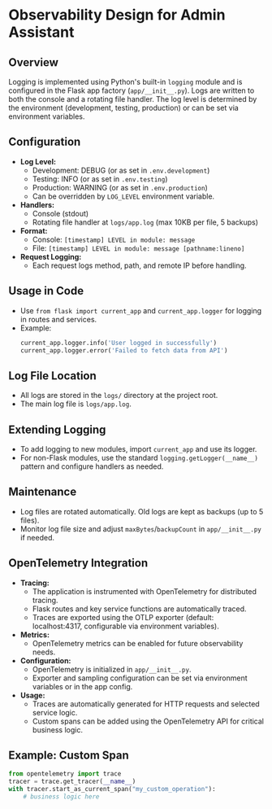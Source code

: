 # Observability Design for Admin Assistant

## Overview
Logging is implemented using Python's built-in `logging` module and is configured in the Flask app factory (`app/__init__.py`). Logs are written to both the console and a rotating file handler. The log level is determined by the environment (development, testing, production) or can be set via environment variables.

## Configuration
- **Log Level:**
  - Development: DEBUG (or as set in `.env.development`)
  - Testing: INFO (or as set in `.env.testing`)
  - Production: WARNING (or as set in `.env.production`)
  - Can be overridden by `LOG_LEVEL` environment variable.
- **Handlers:**
  - Console (stdout)
  - Rotating file handler at `logs/app.log` (max 10KB per file, 5 backups)
- **Format:**
  - Console: `[timestamp] LEVEL in module: message`
  - File: `[timestamp] LEVEL in module: message [pathname:lineno]`
- **Request Logging:**
  - Each request logs method, path, and remote IP before handling.

## Usage in Code
- Use `from flask import current_app` and `current_app.logger` for logging in routes and services.
- Example:
  ```python
  current_app.logger.info('User logged in successfully')
  current_app.logger.error('Failed to fetch data from API')
  ```

## Log File Location
- All logs are stored in the `logs/` directory at the project root.
- The main log file is `logs/app.log`.

## Extending Logging
- To add logging to new modules, import `current_app` and use its logger.
- For non-Flask modules, use the standard `logging.getLogger(__name__)` pattern and configure handlers as needed.

## Maintenance
- Log files are rotated automatically. Old logs are kept as backups (up to 5 files).
- Monitor log file size and adjust `maxBytes`/`backupCount` in `app/__init__.py` if needed.

## OpenTelemetry Integration
- **Tracing:**
  - The application is instrumented with OpenTelemetry for distributed tracing.
  - Flask routes and key service functions are automatically traced.
  - Traces are exported using the OTLP exporter (default: localhost:4317, configurable via environment variables).
- **Metrics:**
  - OpenTelemetry metrics can be enabled for future observability needs.
- **Configuration:**
  - OpenTelemetry is initialized in `app/__init__.py`.
  - Exporter and sampling configuration can be set via environment variables or in the app config.
- **Usage:**
  - Traces are automatically generated for HTTP requests and selected service logic.
  - Custom spans can be added using the OpenTelemetry API for critical business logic.

## Example: Custom Span
```python
from opentelemetry import trace
tracer = trace.get_tracer(__name__)
with tracer.start_as_current_span("my_custom_operation"):
    # business logic here
``` 
